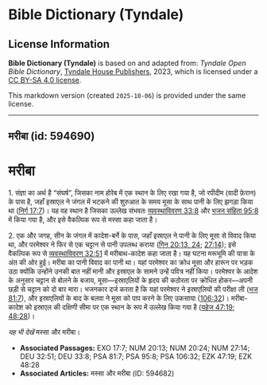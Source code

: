 # Bible Dictionary (Tyndale)

## License Information

**Bible Dictionary (Tyndale)** is based on and adapted from: _Tyndale Open Bible Dictionary_, [Tyndale House Publishers](https://tyndaleopenresources.com/), 2023, which is licensed under a [CC BY-SA 4.0 license](https://creativecommons.org/licenses/by-sa/4.0/legalcode.en).

This markdown version (created `2025-10-06`) is provided under the same license.



--------------------------------

## मरीबा (id: 594690)

मरीबा
=====

1\. संज्ञा का अर्थ है “संघर्ष”, जिसका नाम होरेब में एक स्थान के लिए रखा गया है, जो रपीदीम (वादी फ़ेरान) के पास है, जहाँ इस्राएल ने जंगल में भटकने की शुरुआत के समय मूसा के साथ पानी के लिए झगड़ा किया था ([निर्ग 17:7](https://ref.ly/Exod17:7))। यह वह स्थान है जिसका उल्लेख संभवतः [व्यवस्थाविवरण 33:8](https://ref.ly/Deut33:8) और [भजन संहिता 95:8](https://ref.ly/Ps95:8) में किया गया है, और इसे वैकल्पिक रूप से मस्सा कहा जाता है।

2\. एक और जगह, सीन के जंगल में कादेश\-बर्ने के पास, जहाँ इस्राएल ने पानी के लिए मूसा से विवाद किया था, और परमेश्वर ने फिर से एक चट्टान से पानी उपलब्ध कराया ([गिन 20:13, 24](https://ref.ly/Num20:13,Num20:24); [27:14](https://ref.ly/Num27:14)); इसे वैकल्पिक रूप से [व्यवस्थाविवरण 32:51](https://ref.ly/Deut32:51) में मरीबाथ\-कादेश कहा जाता है। यह घटना मरूभूमि की यात्रा के अंत की ओर हुई। मरीबा का पानी विवाद का पानी था। यहां परमेश्वर का क्रोध मूसा और हारून पर भड़क उठा क्योंकि उन्होंने उनकी बात नहीं मानी और इस्राएल के सामने उन्हें पवित्र नहीं किया। परमेश्वर के आदेश के अनुसार चट्टान से बोलने के बजाय, मूसा—इस्राएलियों के हृदय की कठोरता पर क्रोधित होकर—अपनी छड़ी से चट्टान को दो बार मारा। भजनकार दर्ज करता है कि यहां परमेश्वर ने इस्राएलियों की परीक्षा ली ([भज 81:7](https://ref.ly/Ps81:7)), और इस्राएलियों के बाद के बलवा ने मूसा को पाप करने के लिए उकसाया ([106:32](https://ref.ly/Ps106:32))। मरीबा\-कादेश को इस्राएल की दक्षिणी सीमा पर एक स्थान के रूप में उल्लेख किया गया है ([यहेज 47:19](https://ref.ly/Ezek47:19); [48:28](https://ref.ly/Ezek48:28))।

*यह भी देखें* मस्सा और मरीबा।

* **Associated Passages:** EXO 17:7; NUM 20:13; NUM 20:24; NUM 27:14; DEU 32:51; DEU 33:8; PSA 81:7; PSA 95:8; PSA 106:32; EZK 47:19; EZK 48:28
* **Associated Articles:** मस्सा और मरीबा (ID: 594682)

